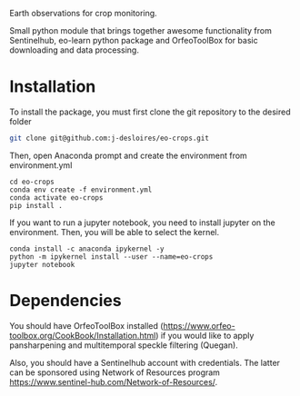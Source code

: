 Earth observations for crop monitoring. 


Small python module that brings together awesome functionality from Sentinelhub, eo-learn python package and OrfeoToolBox for basic downloading and data processing.

# Installation

To install the package, you must first clone the git repository to the desired folder

```bash
git clone git@github.com:j-desloires/eo-crops.git
```

Then, open Anaconda prompt and create the environment from environment.yml

```
cd eo-crops
conda env create -f environment.yml
conda activate eo-crops
pip install .
```


If you want to run a jupyter notebook, you need to install jupyter on the environment. Then, you will be able to select the kernel.

```
conda install -c anaconda ipykernel -y
python -m ipykernel install --user --name=eo-crops
jupyter notebook
```

# Dependencies

You should have OrfeoToolBox installed (https://www.orfeo-toolbox.org/CookBook/Installation.html) if you would like to apply pansharpening and multitemporal speckle filtering (Quegan). 

Also, you should have a Sentinelhub account with credentials. The latter can be sponsored using Network of Resources program https://www.sentinel-hub.com/Network-of-Resources/.

